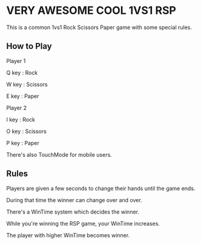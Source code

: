 # VERY AWESOME COOL 1VS1 RSP
This is a common 1vs1 Rock Scissors Paper game with some special rules.


## How to Play
Player 1

Q key : Rock

W key : Scissors

E key : Paper


Player 2

I key : Rock

O key : Scissors

P key : Paper


There's also TouchMode for mobile users.


## Rules
Players are given a few seconds to change their hands until the game ends.

During that time the winner can change over and over.


There's a WinTime system which decides the winner.

While you're winning the RSP game, your WinTime increases.

The player with higher WinTime becomes winner.
